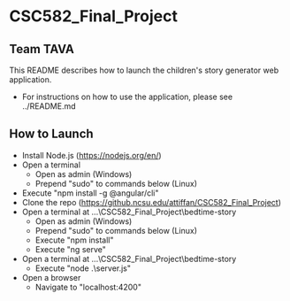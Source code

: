 # CSC582_Final_Project #

## Team TAVA ##

This README describes how to launch the children's story generator web application.
* For instructions on how to use the application, please see ../README.md

## How to Launch ##

* Install Node.js (https://nodejs.org/en/)
* Open a terminal
    * Open as admin (Windows)
    * Prepend "sudo" to commands below (Linux)
* Execute "npm install -g @angular/cli"
* Clone the repo (https://github.ncsu.edu/attiffan/CSC582_Final_Project)
* Open a terminal at ...\CSC582_Final_Project\bedtime-story
    * Open as admin (Windows)
    * Prepend "sudo" to commands below (Linux)
    * Execute "npm install"
    * Execute "ng serve"
* Open a terminal at ...\CSC582_Final_Project\bedtime-story
    * Execute "node .\server.js"
* Open a browser
    * Navigate to "localhost:4200"